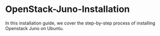 # OpenStack-Juno-Installation
In this installation guide, we cover the step-by-step process of installing Openstack Juno on Ubuntu.
